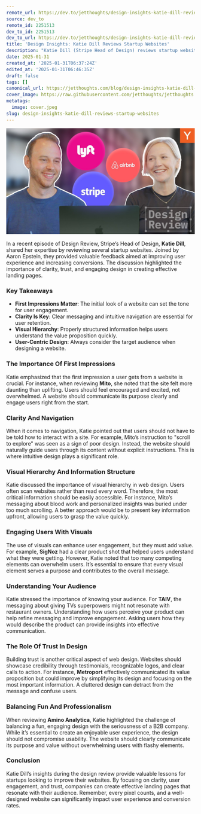 ```yaml
---
remote_url: https://dev.to/jetthoughts/design-insights-katie-dill-reviews-startup-websites-492p
source: dev_to
remote_id: 2251513
dev_to_id: 2251513
dev_to_url: https://dev.to/jetthoughts/design-insights-katie-dill-reviews-startup-websites-492p
title: 'Design Insights: Katie Dill Reviews Startup Websites'
description: "Katie Dill (Stripe Head of Design) reviews startup websites: UX insights, clarity, trust building. Learn professional design principles for your product website ✓"
date: 2025-01-31
created_at: '2025-01-31T06:37:24Z'
edited_at: '2025-01-31T06:46:35Z'
draft: false
tags: []
canonical_url: https://jetthoughts.com/blog/design-insights-katie-dill-reviews-startup-websites/
cover_image: https://raw.githubusercontent.com/jetthoughts/jetthoughts.github.io/master/content/blog/design-insights-katie-dill-reviews-startup-websites/cover.jpeg
metatags:
  image: cover.jpeg
slug: design-insights-katie-dill-reviews-startup-websites
---
```

[![Design Insights: Katie Dill Reviews Startup Websites](file_0.jpg)](https://www.youtube.com/watch?v=DY5Z-uZ6ZMc)

In a recent episode of Design Review, Stripe’s Head of Design, **Katie Dill**, shared her expertise by reviewing several startup websites. Joined by Aaron Epstein, they provided valuable feedback aimed at improving user experience and increasing conversions. The discussion highlighted the importance of clarity, trust, and engaging design in creating effective landing pages.

### Key Takeaways

*   **First Impressions Matter**: The initial look of a website can set the tone for user engagement.
*   **Clarity Is Key**: Clear messaging and intuitive navigation are essential for user retention.
*   **Visual Hierarchy**: Properly structured information helps users understand the value proposition quickly.
*   **User-Centric Design**: Always consider the target audience when designing a website.

### The Importance Of First Impressions

Katie emphasized that the first impression a user gets from a website is crucial. For instance, when reviewing **Mito**, she noted that the site felt more daunting than uplifting. Users should feel encouraged and excited, not overwhelmed. A website should communicate its purpose clearly and engage users right from the start.

### Clarity And Navigation

When it comes to navigation, Katie pointed out that users should not have to be told how to interact with a site. For example, Mito’s instruction to "scroll to explore" was seen as a sign of poor design. Instead, the website should naturally guide users through its content without explicit instructions. This is where intuitive design plays a significant role.

### Visual Hierarchy And Information Structure

Katie discussed the importance of visual hierarchy in web design. Users often scan websites rather than read every word. Therefore, the most critical information should be easily accessible. For instance, Mito’s messaging about blood work and personalized insights was buried under too much scrolling. A better approach would be to present key information upfront, allowing users to grasp the value quickly.

### Engaging Users With Visuals

The use of visuals can enhance user engagement, but they must add value. For example, **SigNoz** had a clear product shot that helped users understand what they were getting. However, Katie noted that too many competing elements can overwhelm users. It’s essential to ensure that every visual element serves a purpose and contributes to the overall message.

### Understanding Your Audience

Katie stressed the importance of knowing your audience. For **TAIV**, the messaging about giving TVs superpowers might not resonate with restaurant owners. Understanding how users perceive your product can help refine messaging and improve engagement. Asking users how they would describe the product can provide insights into effective communication.

### The Role Of Trust In Design

Building trust is another critical aspect of web design. Websites should showcase credibility through testimonials, recognizable logos, and clear calls to action. For instance, **Metroport** effectively communicated its value proposition but could improve by simplifying its design and focusing on the most important information. A cluttered design can detract from the message and confuse users.

### Balancing Fun And Professionalism

When reviewing **Amino Analytica**, Katie highlighted the challenge of balancing a fun, engaging design with the seriousness of a B2B company. While it’s essential to create an enjoyable user experience, the design should not compromise usability. The website should clearly communicate its purpose and value without overwhelming users with flashy elements.

### Conclusion

Katie Dill’s insights during the design review provide valuable lessons for startups looking to improve their websites. By focusing on clarity, user engagement, and trust, companies can create effective landing pages that resonate with their audience. Remember, every pixel counts, and a well-designed website can significantly impact user experience and conversion rates.
